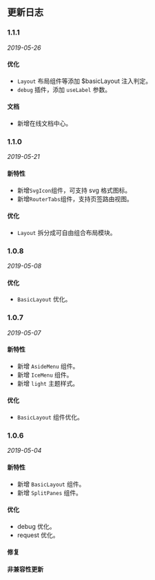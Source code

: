 ## 更新日志

### 1.1.1

_2019-05-26_

#### 优化

- `Layout` 布局组件等添加 \$basicLayout 注入判定。
- `debug` 插件，添加 `useLabel` 参数。

#### 文档

- 新增在线文档中心。

### 1.1.0

_2019-05-21_

#### 新特性

- 新增`SvgIcon`组件，可支持 svg 格式图标。
- 新增`RouterTabs`组件，支持页签路由视图。

#### 优化

- `Layout` 拆分成可自由组合布局模块。

### 1.0.8

_2019-05-08_

#### 优化

- `BasicLayout` 优化。

### 1.0.7

_2019-05-07_

#### 新特性

- 新增 `AsideMenu` 组件。
- 新增 `IceMenu` 组件。
- 新增 `light` 主题样式。

#### 优化

- `BasicLayout` 组件优化。

### 1.0.6

_2019-05-04_

#### 新特性

- 新增 `BasicLayout` 组件。
- 新增 `SplitPanes` 组件。

#### 优化

- debug 优化。
- request 优化。

#### 修复

#### 非兼容性更新
